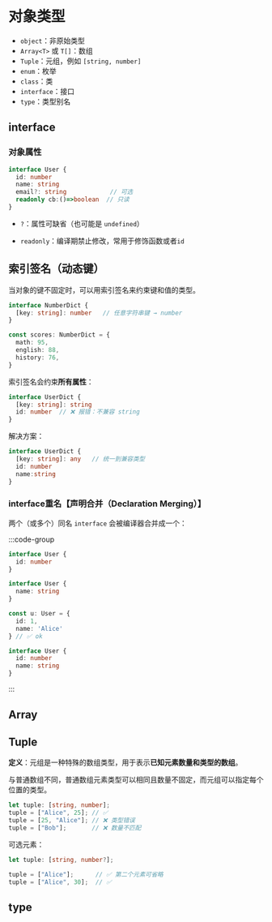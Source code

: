 # 对象类型

- `object`：非原始类型
- `Array<T>` 或 `T[]`：数组
- `Tuple`：元组，例如 `[string, number]`
- `enum`：枚举
- `class`：类
- `interface`：接口
- `type`：类型别名



## interface



### 对象属性

```ts
interface User {
  id: number
  name: string
  email?: string            // 可选
  readonly cb:()=>boolean  // 只读
}

```

- `?`：属性可缺省（也可能是 `undefined`）

- `readonly`：编译期禁止修改，常用于修饰函数或者`id`

## 索引签名（动态键）

当对象的键不固定时，可以用索引签名来约束键和值的类型。

```ts
interface NumberDict {
  [key: string]: number   // 任意字符串键 → number
}

const scores: NumberDict = {
  math: 95,
  english: 88,
  history: 76,
}


```

索引签名会约束**所有属性**：

```ts
interface UserDict {
  [key: string]: string
  id: number  // ❌ 报错：不兼容 string
}

```

解决方案：

```ts
interface UserDict {
  [key: string]: any   // 统一到兼容类型
  id: number
  name:string
}

```

### interface重名【声明合并（Declaration Merging）】

两个（或多个）同名 `interface` 会被编译器合并成一个：

:::code-group

```ts [合并前]
interface User {
  id: number
}

interface User {
  name: string
}

const u: User = {
  id: 1,
  name: 'Alice'
} // ✅ ok

```



```ts [合并后]
interface User {
  id: number
  name: string
}

```

:::



## Array





## Tuple

**定义**：元组是一种特殊的数组类型，用于表示**已知元素数量和类型的数组**。

与普通数组不同，普通数组元素类型可以相同且数量不固定，而元组可以指定每个位置的类型。

```ts
let tuple: [string, number];
tuple = ["Alice", 25]; // ✅
tuple = [25, "Alice"]; // ❌ 类型错误
tuple = ["Bob"];       // ❌ 数量不匹配
```

可选元素：

```ts
let tuple: [string, number?];

tuple = ["Alice"];      // ✅ 第二个元素可省略
tuple = ["Alice", 30];  // ✅

```



## type